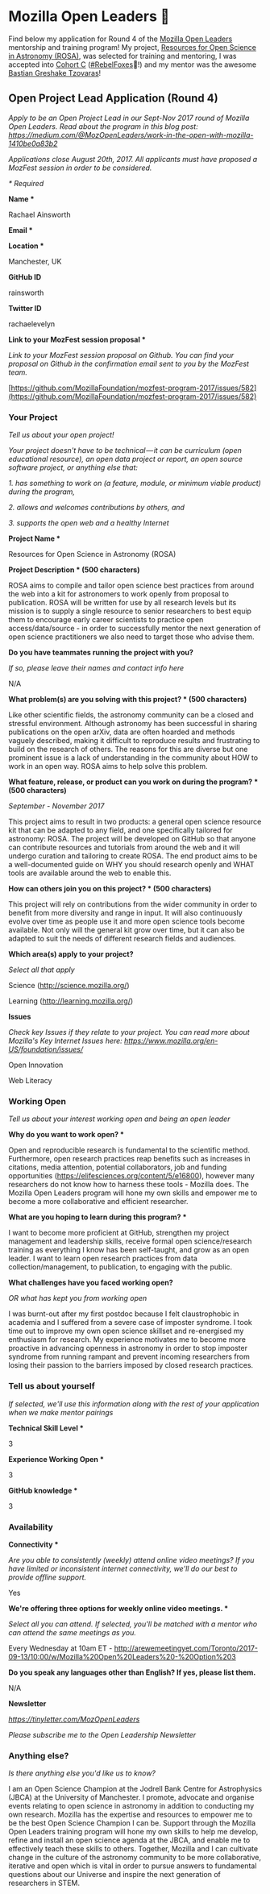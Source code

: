 # Mozilla Open Leaders 🦊

Find below my application for Round 4 of the [Mozilla Open Leaders](https://mozilla.github.io/leadership-training/) mentorship and training program! My project, [Resources for Open Science in Astronomy (ROSA)](https://github.com/rainsworth/rosa/), was selected for training and mentoring, I was accepted into [Cohort C](https://mozilla.github.io/leadership-training/round-4/projects/#resources-for-open-science-in-astronomy-rosa) ([#RebelFoxes](https://twitter.com/rachaelevelyn/lists/rebelfoxes)🦊!) and my mentor was the awesome [Bastian Greshake Tzovaras](https://github.com/gedankenstuecke)!

## **Open Project Lead Application (Round 4)**

_Apply to be an Open Project Lead in our Sept-Nov 2017 round of Mozilla Open Leaders. Read about the program in this blog post: https://medium.com/@MozOpenLeaders/work-in-the-open-with-mozilla-1410be0a83b2_

_Applications close August 20th, 2017. All applicants must have proposed a MozFest session in order to be considered._

_\* Required_

**Name \***

Rachael Ainsworth

**Email \***


**Location \***

Manchester, UK

**GitHub ID**

rainsworth

**Twitter ID**

rachaelevelyn

**Link to your MozFest session proposal \***

_Link to your MozFest session proposal on Github. You can find your proposal on Github in the confirmation email sent to you by the MozFest team._

[https://github.com/MozillaFoundation/mozfest-program-2017/issues/582](https://github.com/MozillaFoundation/mozfest-program-2017/issues/582)

### **Your Project**

_Tell us about your open project!_

_Your project doesn't have to be technical — it can be curriculum (open educational resource), an open data project or report, an open source software project, or anything else that:_

_1. has something to work on (a feature, module, or minimum viable product) during the program,_

_2. allows and welcomes contributions by others, and_

_3. supports the open web and a healthy Internet_

**Project Name \***

Resources for Open Science in Astronomy (ROSA)

**Project Description \* (500 characters)**

ROSA aims to compile and tailor open science best practices from around the web into a kit for astronomers to work openly from proposal to publication. ROSA will be written for use by all research levels but its mission is to supply a single resource to senior researchers to best equip them to encourage early career scientists to practice open access/data/source - in order to successfully mentor the next generation of open science practitioners we also need to target those who advise them.

**Do you have teammates running the project with you?**

_If so, please leave their names and contact info here_

N/A

**What problem(s) are you solving with this project? \* (500 characters)**

Like other scientific fields, the astronomy community can be a closed and stressful environment. Although astronomy has been successful in sharing publications on the open arXiv, data are often hoarded and methods vaguely described, making it difficult to reproduce results and frustrating to build on the research of others. The reasons for this are diverse but one prominent issue is a lack of understanding in the community about HOW to work in an open way. ROSA aims to help solve this problem.

**What feature, release, or product can you work on during the program? \* (500 characters)**

_September - November 2017_

This project aims to result in two products: a general open science resource kit that can be adapted to any field, and one specifically tailored for astronomy: ROSA. The project will be developed on GitHub so that anyone can contribute resources and tutorials from around the web and it will undergo curation and tailoring to create ROSA. The end product aims to be a well-documented guide on WHY you should research openly and WHAT tools are available around the web to enable this.

**How can others join you on this project? \* (500 characters)**

This project will rely on contributions from the wider community in order to benefit from more diversity and range in input. It will also continuously evolve over time as people use it and more open science tools become available. Not only will the general kit grow over time, but it can also be adapted to suit the needs of different research fields and audiences.

**Which area(s) apply to your project?**

_Select all that apply_

Science (http://science.mozilla.org/)

Learning (http://learning.mozilla.org/)

**Issues**

_Check key Issues if they relate to your project. You can read more about Mozilla's Key Internet Issues here: https://www.mozilla.org/en-US/foundation/issues/_

Open Innovation

Web Literacy

### **Working Open**

_Tell us about your interest working open and being an open leader_

**Why do you want to work open? \***

Open and reproducible research is fundamental to the scientific method. Furthermore, open research practices reap benefits such as increases in citations, media attention, potential collaborators, job and funding opportunities (https://elifesciences.org/content/5/e16800), however many researchers do not know how to harness these tools - Mozilla does. The Mozilla Open Leaders program will hone my own skills and empower me to become a more collaborative and efficient researcher.

**What are you hoping to learn during this program? \***

I want to become more proficient at GitHub, strengthen my project management and leadership skills, receive formal open science/research training as everything I know has been self-taught, and grow as an open leader. I want to learn open research practices from data collection/management, to publication, to engaging with the public.

**What challenges have you faced working open?**

_OR what has kept you from working open_

I was burnt-out after my first postdoc because I felt claustrophobic in academia and I suffered from a severe case of imposter syndrome. I took time out to improve my own open science skillset and re-energised my enthusiasm for research. My experience motivates me to become more proactive in advancing openness in astronomy in order to stop imposter syndrome from running rampant and prevent incoming researchers from losing their passion to the barriers imposed by closed research practices.

### **Tell us about yourself**

_If selected, we'll use this information along with the rest of your application when we make mentor pairings_

**Technical Skill Level \***

3

**Experience Working Open \***

3

**GitHub knowledge \***

3

### **Availability**

**Connectivity \***

_Are you able to consistently (weekly) attend online video meetings? If you have limited or inconsistent internet connectivity, we'll do our best to provide offline support._

Yes

**We're offering three options for weekly online video meetings. \***

_Select all you can attend. If selected, you'll be matched with a mentor who can attend the same meetings as you._

Every Wednesday at 10am ET - http://arewemeetingyet.com/Toronto/2017-09-13/10:00/w/Mozilla%20Open%20Leaders%20-%20Option%203

**Do you speak any languages other than English? If yes, please list them.**

N/A

**Newsletter**

_https://tinyletter.com/MozOpenLeaders_

_Please subscribe me to the Open Leadership Newsletter_

### **Anything else?**

_Is there anything else you'd like us to know?_

I am an Open Science Champion at the Jodrell Bank Centre for Astrophysics (JBCA) at the University of Manchester. I promote, advocate and organise events relating to open science in astronomy in addition to conducting my own research. Mozilla has the expertise and resources to empower me to be the best Open Science Champion I can be. Support through the Mozilla Open Leaders training program will hone my own skills to help me develop, refine and install an open science agenda at the JBCA, and enable me to effectively teach these skills to others. Together, Mozilla and I can cultivate change in the culture of the astronomy community to be more collaborative, iterative and open which is vital in order to pursue answers to fundamental questions about our Universe and inspire the next generation of researchers in STEM.

